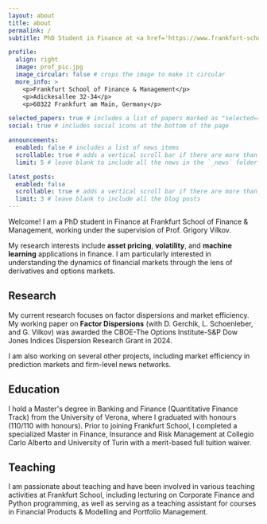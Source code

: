 ```yaml
---
layout: about
title: about
permalink: /
subtitle: PhD Student in Finance at <a href='https://www.frankfurt-school.de'>Frankfurt School of Finance & Management</a>

profile:
  align: right
  image: prof_pic.jpg
  image_circular: false # crops the image to make it circular
  more_info: >
    <p>Frankfurt School of Finance & Management</p>
    <p>Adickesallee 32-34</p>
    <p>60322 Frankfurt am Main, Germany</p>

selected_papers: true # includes a list of papers marked as "selected={true}"
social: true # includes social icons at the bottom of the page

announcements:
  enabled: false # includes a list of news items
  scrollable: true # adds a vertical scroll bar if there are more than 3 news items
  limit: 5 # leave blank to include all the news in the `_news` folder

latest_posts:
  enabled: false
  scrollable: true # adds a vertical scroll bar if there are more than 3 new posts items
  limit: 3 # leave blank to include all the blog posts
---
```


Welcome! I am a PhD student in Finance at Frankfurt School of Finance & Management, working under the supervision of Prof. Grigory Vilkov.

My research interests include **asset pricing**, **volatility**, and **machine learning** applications in finance. I am particularly interested in understanding the dynamics of financial markets through the lens of derivatives and options markets.

## Research

My current research focuses on factor dispersions and market efficiency. My working paper on **Factor Dispersions** (with D. Gerchik, L. Schoenleber, and G. Vilkov) was awarded the CBOE-The Options Institute-S&P Dow Jones Indices Dispersion Research Grant in 2024.

I am also working on several other projects, including market efficiency in prediction markets and firm-level news networks.

## Education

I hold a Master's degree in Banking and Finance (Quantitative Finance Track) from the University of Verona, where I graduated with honours (110/110 with honours). Prior to joining Frankfurt School, I completed a specialized Master in Finance, Insurance and Risk Management at Collegio Carlo Alberto and University of Turin with a merit-based full tuition waiver.

## Teaching

I am passionate about teaching and have been involved in various teaching activities at Frankfurt School, including lecturing on Corporate Finance and Python programming, as well as serving as a teaching assistant for courses in Financial Products & Modelling and Portfolio Management.